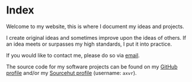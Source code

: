 # Index

Welcome to my website, this is where I document my ideas and projects.

I create original ideas and sometimes improve upon the ideas of others.  If an
idea meets or surpasses my high standards, I put it into practice.

If you would like to contact me, please do so via [email](/contact).

The source code for my software projects can be found on my
[GitHub profile](https://github.com/axvr) and/or my
[Sourcehut profile](https://git.sr.ht/~axvr/) (username: `axvr`).
